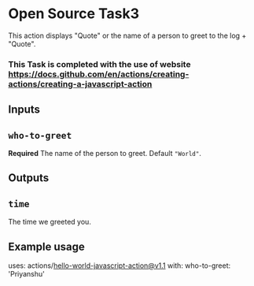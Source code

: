 # Open Source Task3

This action displays "Quote" or the name of a person to greet to the log + "Quote".

### This Task is completed with the use of website https://docs.github.com/en/actions/creating-actions/creating-a-javascript-action
 
## Inputs

## `who-to-greet`

**Required** The name of the person to greet. Default `"World"`.

## Outputs

## `time`

The time we greeted you.

## Example usage

uses: actions/hello-world-javascript-action@v1.1
with:
  who-to-greet: 'Priyanshu'
